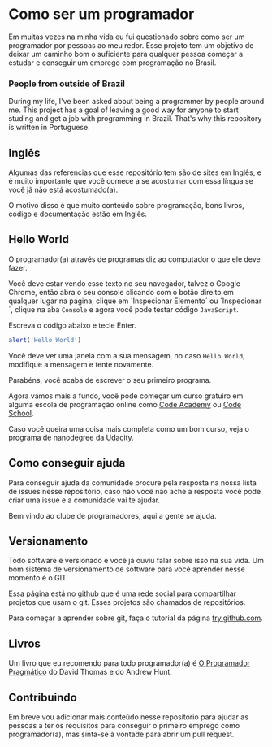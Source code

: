 # Como ser um programador

Em muitas vezes na minha vida eu fui questionado sobre como ser um programador por pessoas ao meu redor. Esse projeto tem um objetivo de deixar um caminho bom o suficiente para qualquer pessoa começar a estudar e conseguir um emprego com programação no Brasil.

### People from outside of Brazil

During my life, I've been asked about being a programmer by people around me. This project has a goal of leaving a good way for anyone to start studing and get a job with programming in Brazil. That's why this repository is written in Portuguese.

## Inglês

Algumas das referencias que esse repositório tem são de sites em Inglês, e é muito importante que você comece a se acostumar com essa língua se você jã não está acostumado(a).

O motivo disso é que muito conteúdo sobre programação, bons livros, código e documentação estão em Inglês.

## Hello World

O programador(a) através de programas diz ao computador o que ele deve fazer.

Você deve estar vendo esse texto no seu navegador, talvez o Google Chrome, então abra o seu console clicando com o botão direito em qualquer lugar na página, clique em ´Inspecionar Elemento´ ou ´Inspecionar´, clique na aba `Console` e agora você pode testar código `JavaScript`.

Escreva o código abaixo e tecle Enter.

```javascript
alert('Hello World')
```

Você deve ver uma janela com a sua mensagem, no caso `Hello World`, modifique a mensagem e tente novamente.

Parabéns, você acaba de escrever o seu primeiro programa.

Agora vamos mais a fundo, você pode começar um curso gratuiro em alguma escola de programação online como [Code Academy](https://www.codecademy.com/pt) ou [Code School](https://www.codeschool.com/).

Caso você queira uma coisa mais completa como um bom curso, veja o programa de nanodegree da [Udacity](https://br.udacity.com/course/intro-to-programming-nanodegree--nd000).

## Como conseguir ajuda

Para conseguir ajuda da comunidade procure pela resposta na nossa lista de issues nesse repositório, caso não você não ache a resposta você pode criar uma issue e a comunidade vai te ajudar.

Bem vindo ao clube de programadores, aqui a gente se ajuda.

## Versionamento

Todo software é versionado e você já ouviu falar sobre isso na sua vida. Um bom sistema de versionamento de software para você aprender nesse momento é o GIT.

Essa página está no github que é uma rede social para compartilhar projetos que usam o git. Esses projetos são chamados de repositórios.

Para começar a aprender sobre git, faça o tutorial da página [try.github.com](https://try.github.com).

## Livros

Um livro que eu recomendo para todo programador(a) é [O Programador Pragmático](http://www.saraiva.com.br/o-programador-pragmatico-3674493.html) do David Thomas e do Andrew Hunt.

## Contribuindo

Em breve vou adicionar mais conteúdo nesse repositório para ajudar as pessoas a ter os requisitos para conseguir o primeiro emprego como programador(a), mas sinta-se à vontade para abrir um pull request.

